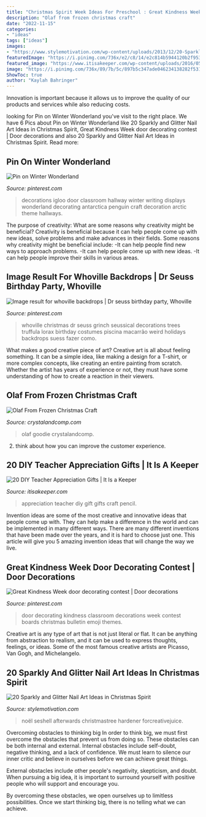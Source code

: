 ```yaml
---
title: "Christmas Spirit Week Ideas For Preschool : Great Kindness Week Door Decorating Contest"
description: "Olaf from frozen christmas craft"
date: "2022-11-15"
categories:
- "ideas"
tags: ["ideas"]
images:
- "https://www.stylemotivation.com/wp-content/uploads/2013/12/20-Sparkly-and-Glitter-Nail-Art-Ideas-in-Christmas-Spirit-8-1100x1536.jpg"
featuredImage: "https://i.pinimg.com/736x/e2/c8/14/e2c814b5944120b2f9539207228ed55d.jpg"
featured_image: "https://www.itisakeeper.com/wp-content/uploads/2016/05/More-than-20-DIY-Teacher-Appreciation-Gift-Ideas-H.jpg"
image: "https://i.pinimg.com/736x/89/7b/5c/897b5c347ade046234138282f53177e3--arctic-decorations-hallway-ideas.jpg"
ShowToc: true
author: "Kaylah Bahringer"
---
```



Innovation is important because it allows us to improve the quality of our products and services while also reducing costs.

	

		
looking for Pin on Winter Wonderland you've visit to the right place. We have 6 Pics about Pin on Winter Wonderland like 20 Sparkly and Glitter Nail Art Ideas in Christmas Spirit, Great Kindness Week door decorating contest | Door decorations and also 20 Sparkly and Glitter Nail Art Ideas in Christmas Spirit. Read more:
		
    
## Pin On Winter Wonderland

<img loading=lazy src="https://i.pinimg.com/736x/89/7b/5c/897b5c347ade046234138282f53177e3--arctic-decorations-hallway-ideas.jpg" onerror="this.onerror=null;this.src='https://tse2.mm.bing.net/th?id=OIP.1OaosUxl5WT4zPkdTg7pBQHaJ4&amp;pid=15.1';" alt="Pin on Winter Wonderland">

_Source: pinterest.com_

>decorations igloo door classroom hallway winter writing displays wonderland decorating antarctica penguin craft decoration arctic theme hallways. 

	

The purpose of creativity: What are some reasons why creativity might be beneficial?
Creativity is beneficial because it can help people come up with new ideas, solve problems and make advances in their fields. Some reasons why creativity might be beneficial include: 
-It can help people find new ways to approach problems. 
-It can help people come up with new ideas. 
-It can help people improve their skills in various areas.

    
## Image Result For Whoville Backdrops | Dr Seuss Birthday Party, Whoville

<img loading=lazy src="https://i.pinimg.com/736x/e2/c8/14/e2c814b5944120b2f9539207228ed55d.jpg" onerror="this.onerror=null;this.src='https://tse4.mm.bing.net/th?id=OIP.2VaV180H48x22Evo23qWAAHaJ6&amp;pid=15.1';" alt="Image result for whoville backdrops | Dr seuss birthday party, Whoville">

_Source: pinterest.com_

>whoville christmas dr seuss grinch seussical decorations trees truffula lorax birthday costumes piscina macarrão weird holidays backdrops suess fazer como. 

	

What makes a good creative piece of art?
Creative art is all about feeling something. It can be a simple idea, like making a design for a T-shirt, or more complex concepts, like creating an entire painting from scratch. Whether the artist has years of experience or not, they must have some understanding of how to create a reaction in their viewers.

    
## Olaf From Frozen Christmas Craft

<img loading=lazy src="https://crystalandcomp.com/wp-content/uploads/2014/10/olaf-frozen-christmas-craft-.jpg" onerror="this.onerror=null;this.src='https://tse3.mm.bing.net/th?id=OIP.9ayN7M-i1HuH7DaK1TW3swHaLH&amp;pid=15.1';" alt="Olaf From Frozen Christmas Craft">

_Source: crystalandcomp.com_

>olaf goodie crystalandcomp. 

	

2. think about how you can improve the customer experience.

    
## 20 DIY Teacher Appreciation Gifts | It Is A Keeper

<img loading=lazy src="https://www.itisakeeper.com/wp-content/uploads/2016/05/More-than-20-DIY-Teacher-Appreciation-Gift-Ideas-H.jpg" onerror="this.onerror=null;this.src='https://tse4.mm.bing.net/th?id=OIP.tytgBCm3qS3zqFVVaYnkhQHaMW&amp;pid=15.1';" alt="20 DIY Teacher Appreciation Gifts | It Is a Keeper">

_Source: itisakeeper.com_

>appreciation teacher diy gift gifts craft pencil. 

	

Invention ideas are some of the most creative and innovative ideas that people come up with. They can help make a difference in the world and can be implemented in many different ways. There are many different inventions that have been made over the years, and it is hard to choose just one. This article will give you 5 amazing invention ideas that will change the way we live.

    
## Great Kindness Week Door Decorating Contest | Door Decorations

<img loading=lazy src="https://i.pinimg.com/736x/8c/63/be/8c63be88a4bc433e40d0f0ba8e4f721b--door-decorating-creative-ideas.jpg" onerror="this.onerror=null;this.src='https://tse1.mm.bing.net/th?id=OIP.8q9GoOqMdJ9N2eorhL94sQCoEs&amp;pid=15.1';" alt="Great Kindness Week door decorating contest | Door decorations">

_Source: pinterest.com_

>door decorating kindness classroom decorations week contest boards christmas bulletin emoji themes. 

	

Creative art is any type of art that is not just literal or flat. It can be anything from abstraction to realism, and it can be used to express thoughts, feelings, or ideas. Some of the most famous creative artists are Picasso, Van Gogh, and Michelangelo.

    
## 20 Sparkly And Glitter Nail Art Ideas In Christmas Spirit

<img loading=lazy src="https://www.stylemotivation.com/wp-content/uploads/2013/12/20-Sparkly-and-Glitter-Nail-Art-Ideas-in-Christmas-Spirit-8-1100x1536.jpg" onerror="this.onerror=null;this.src='https://tse3.mm.bing.net/th?id=OIP.ArIV1RB0iUVyusP_gQ7h2wHaKV&amp;pid=15.1';" alt="20 Sparkly and Glitter Nail Art Ideas in Christmas Spirit">

_Source: stylemotivation.com_

>noël seshell afterwards christmastree hardener forcreativejuice. 

	

Overcoming obstacles to thinking big
In order to think big, we must first overcome the obstacles that prevent us from doing so. These obstacles can be both internal and external.
Internal obstacles include self-doubt, negative thinking, and a lack of confidence. We must learn to silence our inner critic and believe in ourselves before we can achieve great things.

External obstacles include other people's negativity, skepticism, and doubt. When pursuing a big idea, it is important to surround yourself with positive people who will support and encourage you.

By overcoming these obstacles, we open ourselves up to limitless possibilities. Once we start thinking big, there is no telling what we can achieve.

